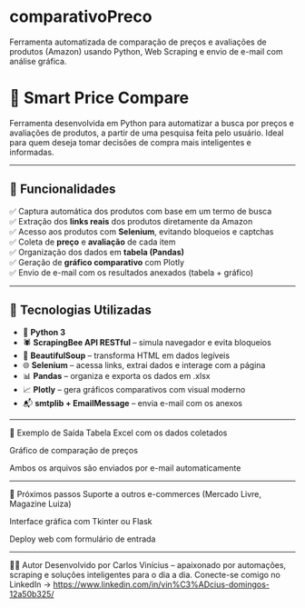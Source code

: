 # comparativoPreco
Ferramenta automatizada de comparação de preços e avaliações de produtos (Amazon) usando Python, Web Scraping e envio de e-mail com análise gráfica.

# 🛒 Smart Price Compare

Ferramenta desenvolvida em Python para automatizar a busca por preços e avaliações de produtos, a partir de uma pesquisa feita pelo usuário. Ideal para quem deseja tomar decisões de compra mais inteligentes e informadas.

---

## 🚀 Funcionalidades

✅ Captura automática dos produtos com base em um termo de busca  
✅ Extração dos **links reais** dos produtos diretamente da Amazon  
✅ Acesso aos produtos com **Selenium**, evitando bloqueios e captchas  
✅ Coleta de **preço** e **avaliação** de cada item  
✅ Organização dos dados em **tabela (Pandas)**  
✅ Geração de **gráfico comparativo** com Plotly  
✅ Envio de e-mail com os resultados anexados (tabela + gráfico)

---

## 🧪 Tecnologias Utilizadas

- 🧠 **Python 3**
- 🕷️ **ScrapingBee API RESTful** – simula navegador e evita bloqueios
- 🥣 **BeautifulSoup** – transforma HTML em dados legíveis
- 🌐 **Selenium** – acessa links, extrai dados e interage com a página
- 📊 **Pandas** – organiza e exporta os dados em .xlsx
- 📈 **Plotly** – gera gráficos comparativos com visual moderno
- 📬 **smtplib + EmailMessage** – envia e-mail com os anexos

---

📎 Exemplo de Saída
Tabela Excel com os dados coletados

Gráfico de comparação de preços

Ambos os arquivos são enviados por e-mail automaticamente

---

🤖 Próximos passos
 Suporte a outros e-commerces (Mercado Livre, Magazine Luiza)

 Interface gráfica com Tkinter ou Flask

 Deploy web com formulário de entrada

 ---

 🧑‍💻 Autor
Desenvolvido por Carlos Vinícius – apaixonado por automações, scraping e soluções inteligentes para o dia a dia.
Conecte-se comigo no LinkedIn -> https://www.linkedin.com/in/vin%C3%ADcius-domingos-12a50b325/
